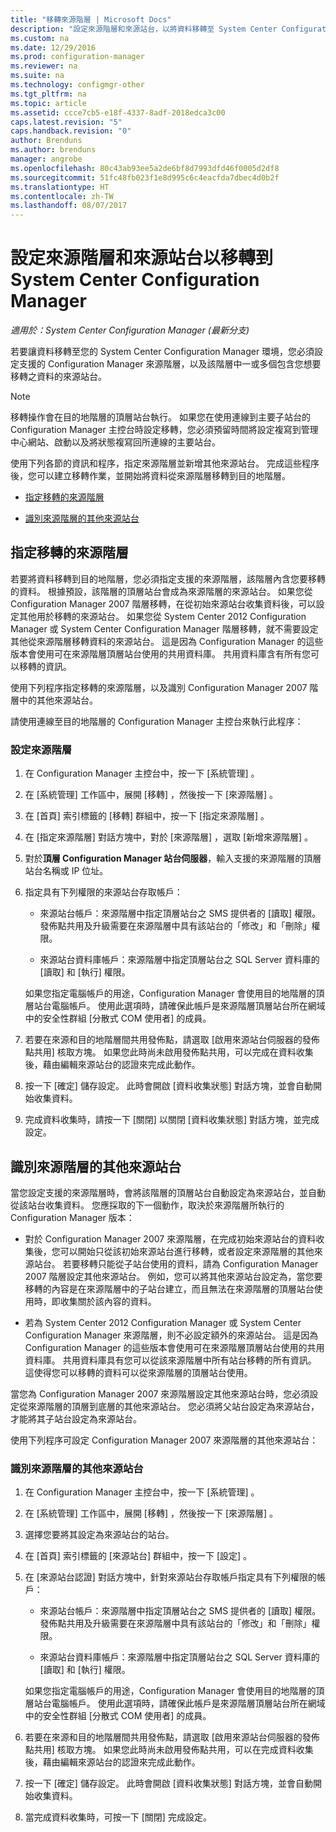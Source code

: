 ```yaml
---
title: "移轉來源階層 | Microsoft Docs"
description: "設定來源階層和來源站台，以將資料移轉至 System Center Configuration Manager 環境。"
ms.custom: na
ms.date: 12/29/2016
ms.prod: configuration-manager
ms.reviewer: na
ms.suite: na
ms.technology: configmgr-other
ms.tgt_pltfrm: na
ms.topic: article
ms.assetid: ccce7cb5-e18f-4337-8adf-2018edca3c00
caps.latest.revision: "5"
caps.handback.revision: "0"
author: Brenduns
ms.author: brenduns
manager: angrobe
ms.openlocfilehash: 80c43ab93ee5a2de6bf8d7993dfd46f0005d2df8
ms.sourcegitcommit: 51fc48fb023f1e8d995c6c4eacfda7dbec4d0b2f
ms.translationtype: HT
ms.contentlocale: zh-TW
ms.lasthandoff: 08/07/2017
---
```

# <a name="configure-source-hierarchies-and-source-sites-for-migration-to-system-center-configuration-manager"></a>設定來源階層和來源站台以移轉到 System Center Configuration Manager

*適用於：System Center Configuration Manager (最新分支)*

若要讓資料移轉至您的 System Center Configuration Manager 環境，您必須設定支援的 Configuration Manager 來源階層，以及該階層中一或多個包含您想要移轉之資料的來源站台。  

> [!NOTE]  
>  移轉操作會在目的地階層的頂層站台執行。 如果您在使用連線到主要子站台的 Configuration Manager 主控台時設定移轉，您必須預留時間將設定複寫到管理中心網站、啟動以及將狀態複寫回所連線的主要站台。  

 使用下列各節的資訊和程序，指定來源階層並新增其他來源站台。 完成這些程序後，您可以建立移轉作業，並開始將資料從來源階層移轉到目的地階層。  

-   [指定移轉的來源階層](#BKBM_ConfigSrcHierarchy)  

-   [識別來源階層的其他來源站台](#BKBM_ConfigSrcSites)  

##  <a name="BKBM_ConfigSrcHierarchy"></a> 指定移轉的來源階層  
 若要將資料移轉到目的地階層，您必須指定支援的來源階層，該階層內含您要移轉的資料。 根據預設，該階層的頂層站台會成為來源階層的來源站台。 如果您從 Configuration Manager 2007 階層移轉，在從初始來源站台收集資料後，可以設定其他用於移轉的來源站台。 如果您從 System Center 2012 Configuration Manager 或 System Center Configuration Manager 階層移轉，就不需要設定其他從來源階層移轉資料的來源站台。 這是因為 Configuration Manager 的這些版本會使用可在來源階層頂層站台使用的共用資料庫。 共用資料庫含有所有您可以移轉的資訊。  

 使用下列程序指定移轉的來源階層，以及識別 Configuration Manager 2007 階層中的其他來源站台。  

 請使用連線至目的地階層的 Configuration Manager 主控台來執行此程序：  

### <a name="to-configure-a-source-hierarchy"></a>設定來源階層   

1.  在 Configuration Manager 主控台中，按一下 [系統管理] 。  

2.  在 [系統管理]  工作區中，展開 [移轉] ，然後按一下 [來源階層] 。  

3.  在 [首頁]  索引標籤的 [移轉]  群組中，按一下 [指定來源階層] 。  

4.  在 [指定來源階層]  對話方塊中，對於 [來源階層] ，選取 [新增來源階層] 。  

5.  對於**頂層 Configuration Manager 站台伺服器**，輸入支援的來源階層的頂層站台名稱或 IP 位址。  

6.  指定具有下列權限的來源站台存取帳戶：  

    -   來源站台帳戶：來源階層中指定頂層站台之 SMS 提供者的 [讀取]  權限。 發佈點共用及升級需要在來源階層中具有該站台的「修改」和「刪除」權限。

    -   來源站台資料庫帳戶：來源階層中指定頂層站台之 SQL Server 資料庫的 [讀取]  和 [執行]  權限。  

     如果您指定電腦帳戶的用途，Configuration Manager 會使用目的地階層的頂層站台電腦帳戶。 使用此選項時，請確保此帳戶是來源階層頂層站台所在網域中的安全性群組 [分散式 COM 使用者] 的成員。  

7.  若要在來源和目的地階層間共用發佈點，請選取 [啟用來源站台伺服器的發佈點共用]  核取方塊。 如果您此時尚未啟用發佈點共用，可以完成在資料收集後，藉由編輯來源站台的認證來完成此動作。  

8.  按一下 [確定]  儲存設定。 此時會開啟 [資料收集狀態]  對話方塊，並會自動開始收集資料。  

9. 完成資料收集時，請按一下 [關閉]  以關閉 [資料收集狀態]  對話方塊，並完成設定。  

##  <a name="BKBM_ConfigSrcSites"></a> 識別來源階層的其他來源站台  
 當您設定支援的來源階層時，會將該階層的頂層站台自動設定為來源站台，並自動從該站台收集資料。 您應採取的下一個動作，取決於來源階層所執行的 Configuration Manager 版本：  

-   對於 Configuration Manager 2007 來源階層，在完成初始來源站台的資料收集後，您可以開始只從該初始來源站台進行移轉，或者設定來源階層的其他來源站台。 若要移轉只能從子站台使用的資料，請為 Configuration Manager 2007 階層設定其他來源站台。 例如，您可以將其他來源站台設定為，當您要移轉的內容是在來源階層中的子站台建立，而且無法在來源階層的頂層站台使用時，即收集關於該內容的資料。  

-   若為 System Center 2012 Configuration Manager 或 System Center Configuration Manager 來源階層，則不必設定額外的來源站台。 這是因為 Configuration Manager 的這些版本會使用可在來源階層頂層站台使用的共用資料庫。 共用資料庫具有您可以從該來源階層中所有站台移轉的所有資訊。 這使得您可以移轉的資料可以從來源階層的頂層站台使用。  

當您為 Configuration Manager 2007 來源階層設定其他來源站台時，您必須設定從來源階層的頂層到底層的其他來源站台。 您必須將父站台設定為來源站台，才能將其子站台設定為來源站台。  

使用下列程序可設定 Configuration Manager 2007 來源階層的其他來源站台：  

### <a name="to-identify-additional-source-sites-in-the-source-hierarchy"></a>識別來源階層的其他來源站台 

1.  在 Configuration Manager 主控台中，按一下 [系統管理] 。  

2.  在 [系統管理]  工作區中，展開 [移轉] ，然後按一下 [來源階層] 。  

3.  選擇您要將其設定為來源站台的站台。  

4.  在 [首頁]  索引標籤的 [來源站台]  群組中，按一下 [設定] 。  

5.  在 [來源站台認證]  對話方塊中，針對來源站台存取帳戶指定具有下列權限的帳戶：  

    -   來源站台帳戶：來源階層中指定頂層站台之 SMS 提供者的 [讀取]  權限。 發佈點共用及升級需要在來源階層中具有該站台的「修改」和「刪除」權限。  

    -   來源站台資料庫帳戶：來源階層中指定頂層站台之 SQL Server 資料庫的 [讀取]  和 [執行]  權限。  

    如果您指定電腦帳戶的用途，Configuration Manager 會使用目的地階層的頂層站台電腦帳戶。 使用此選項時，請確保此帳戶是來源階層頂層站台所在網域中的安全性群組 [分散式 COM 使用者] 的成員。  

6.  若要在來源和目的地階層間共用發佈點，請選取 [啟用來源站台伺服器的發佈點共用]  核取方塊。 如果您此時尚未啟用發佈點共用，可以在完成資料收集後，藉由編輯來源站台的認證來完成此動作。  

7. 按一下 [確定]  儲存設定。 此時會開啟 [資料收集狀態]  對話方塊，並會自動開始收集資料。  

8.  當完成資料收集時，可按一下 [關閉]  完成設定。  
